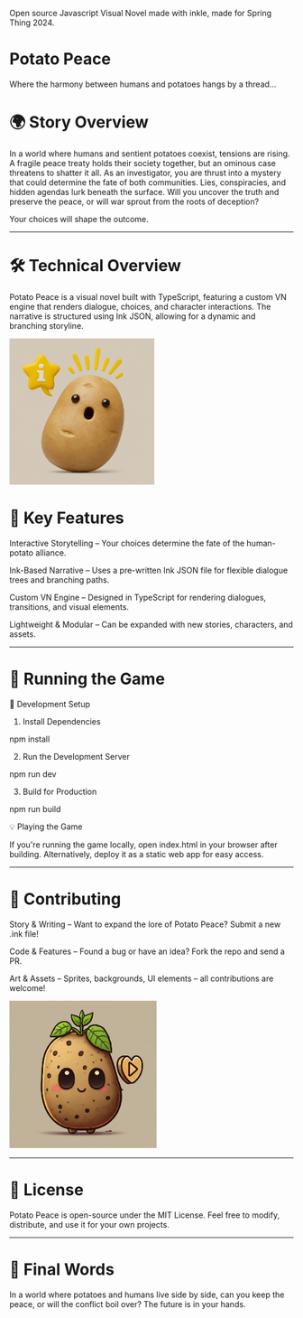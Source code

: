 
Open source Javascript Visual Novel made with inkle, made for Spring Thing 2024.

# Potato Peace

Where the harmony between humans and potatoes hangs by a thread…

# 🌍 Story Overview

In a world where humans and sentient potatoes coexist, tensions are rising. A fragile peace treaty holds their society together, but an ominous case threatens to shatter it all. As an investigator, you are thrust into a mystery that could determine the fate of both communities. Lies, conspiracies, and hidden agendas lurk beneath the surface. Will you uncover the truth and preserve the peace, or will war sprout from the roots of deception?

Your choices will shape the outcome.


---

# 🛠️ Technical Overview

Potato Peace is a visual novel built with TypeScript, featuring a custom VN engine that renders dialogue, choices, and character interactions. The narrative is structured using Ink JSON, allowing for a dynamic and branching storyline.

![Key Features](img/About.png)

# 🔹 Key Features

Interactive Storytelling – Your choices determine the fate of the human-potato alliance.

Ink-Based Narrative – Uses a pre-written Ink JSON file for flexible dialogue trees and branching paths.

Custom VN Engine – Designed in TypeScript for rendering dialogues, transitions, and visual elements.

Lightweight & Modular – Can be expanded with new stories, characters, and assets.


---

# 🚀 Running the Game

🔧 Development Setup

1. Install Dependencies

npm install


2. Run the Development Server

npm run dev


3. Build for Production

npm run build



💡 Playing the Game

If you're running the game locally, open index.html in your browser after building. Alternatively, deploy it as a static web app for easy access.


---

# 🤝 Contributing

Story & Writing – Want to expand the lore of Potato Peace? Submit a new .ink file!

Code & Features – Found a bug or have an idea? Fork the repo and send a PR.

Art & Assets – Sprites, backgrounds, UI elements – all contributions are welcome!

![Restart](img/Restart.png)

---

# 📜 License

Potato Peace is open-source under the MIT License. Feel free to modify, distribute, and use it for your own projects.


---

# 🥔 Final Words

In a world where potatoes and humans live side by side, can you keep the peace, or will the conflict boil over? The future is in your hands.

